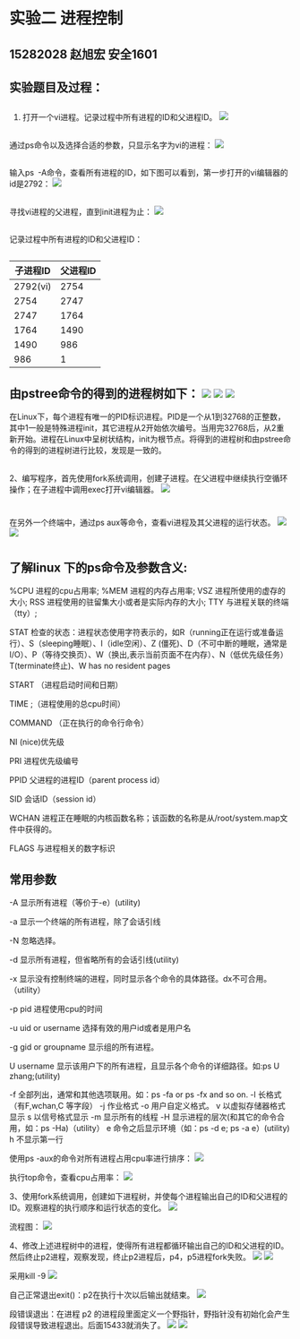 实验二 进程控制
====
15282028  赵旭宏  安全1601
-
实验题目及过程：
-----
##
1. 打开一个vi进程。记录过程中所有进程的ID和父进程ID。
![](https://github.com/ZhaoTingxuan/zhaoxuhong/blob/master/15282028_lab2/img/1.png)
##
通过ps命令以及选择合适的参数，只显示名字为vi的进程：
![](https://github.com/ZhaoTingxuan/zhaoxuhong/blob/master/15282028_lab2/img/2.png)
##
输入ps -A命令，查看所有进程的ID，如下图可以看到，第一步打开的vi编辑器的id是2792：
![](https://github.com/ZhaoTingxuan/zhaoxuhong/blob/master/15282028_lab2/img/3.png)
##
寻找vi进程的父进程，直到init进程为止：
![](https://github.com/ZhaoTingxuan/zhaoxuhong/blob/master/15282028_lab2/img/4.png)
##
记录过程中所有进程的ID和父进程ID：
##
子进程ID|父进程ID
---------|---------
2792(vi) |       2754
2754     |       2747
2747     |       1764
1764     |       1490
1490     |        986
986      |         1
##
由pstree命令的得到的进程树如下：
![](https://github.com/ZhaoTingxuan/zhaoxuhong/blob/master/15282028_lab2/img/5.png)
![](https://github.com/ZhaoTingxuan/zhaoxuhong/blob/master/15282028_lab2/img/6.png)
![](https://github.com/ZhaoTingxuan/zhaoxuhong/blob/master/15282028_lab2/img/7.png)
-----
在Linux下，每个进程有唯一的PID标识进程。PID是一个从1到32768的正整数，其中1一般是特殊进程init，其它进程从2开始依次编号。当用完32768后，从2重新开始。进程在Linux中呈树状结构，init为根节点。将得到的进程树和由pstree命令的得到的进程树进行比较，发现是一致的。
##
2、编写程序，首先使用fork系统调用，创建子进程。在父进程中继续执行空循环操作；在子进程中调用exec打开vi编辑器。
![](https://github.com/ZhaoTingxuan/zhaoxuhong/blob/master/15282028_lab2/img/8.png)
#
在另外一个终端中，通过ps aux等命令，查看vi进程及其父进程的运行状态。
![](https://github.com/ZhaoTingxuan/zhaoxuhong/blob/master/15282028_lab2/img/9.png)
![](https://github.com/ZhaoTingxuan/zhaoxuhong/blob/master/15282028_lab2/img/10.png)
#
了解linux 下的ps命令及参数含义:
-
%CPU 进程的cpu占用率;
%MEM 进程的内存占用率;
VSZ 进程所使用的虚存的大小;
RSS 进程使用的驻留集大小或者是实际内存的大小;
TTY 与进程关联的终端（tty）;

STAT 检查的状态：进程状态使用字符表示的，如R（running正在运行或准备运行）、S（sleeping睡眠）、I（idle空闲）、Z (僵死)、D（不可中断的睡眠，通常是I/O）、P（等待交换页）、W（换出,表示当前页面不在内存）、N（低优先级任务）T(terminate终止)、W has no resident pages

START （进程启动时间和日期）

TIME ;（进程使用的总cpu时间）

COMMAND （正在执行的命令行命令）

NI (nice)优先级

PRI 进程优先级编号

PPID 父进程的进程ID（parent process id）

SID 会话ID（session id）

WCHAN 进程正在睡眠的内核函数名称；该函数的名称是从/root/system.map文件中获得的。

FLAGS 与进程相关的数字标识
##
常用参数
-
-A 显示所有进程（等价于-e）(utility)

-a 显示一个终端的所有进程，除了会话引线

-N 忽略选择。

-d 显示所有进程，但省略所有的会话引线(utility)

-x 显示没有控制终端的进程，同时显示各个命令的具体路径。dx不可合用。（utility）

-p pid 进程使用cpu的时间

-u uid or username 选择有效的用户id或者是用户名

-g gid or groupname 显示组的所有进程。

U username 显示该用户下的所有进程，且显示各个命令的详细路径。如:ps U zhang;(utility)

-f 全部列出，通常和其他选项联用。如：ps -fa or ps -fx and so on.
-l 长格式（有F,wchan,C 等字段）
-j 作业格式
-o 用户自定义格式。
v 以虚拟存储器格式显示
s 以信号格式显示
-m 显示所有的线程
-H 显示进程的层次(和其它的命令合用，如：ps -Ha)（utility）
e 命令之后显示环境（如：ps -d e; ps -a e）(utility)
h 不显示第一行

使用ps -aux的命令对所有进程占用cpu率进行排序：
![](https://github.com/ZhaoTingxuan/zhaoxuhong/blob/master/15282028_lab2/img/11.png)

执行top命令，查看cpu占用率：
![](https://github.com/ZhaoTingxuan/zhaoxuhong/blob/master/15282028_lab2/img/12.png)

3、使用fork系统调用，创建如下进程树，并使每个进程输出自己的ID和父进程的ID。观察进程的执行顺序和运行状态的变化。
![](https://github.com/ZhaoTingxuan/zhaoxuhong/blob/master/15282028_lab2/img/13.png)

流程图：
![](https://github.com/ZhaoTingxuan/zhaoxuhong/blob/master/15282028_lab2/img/20.png)

4、修改上述进程树中的进程，使得所有进程都循环输出自己的ID和父进程的ID。然后终止p2进程，观察发现，终止p2进程后，p4，p5进程fork失败。
![](https://github.com/ZhaoTingxuan/zhaoxuhong/blob/master/15282028_lab2/img/14.png)
![](https://github.com/ZhaoTingxuan/zhaoxuhong/blob/master/15282028_lab2/img/15.png)

采用kill -9
![](https://github.com/ZhaoTingxuan/zhaoxuhong/blob/master/15282028_lab2/img/16.png)

自己正常退出exit()：p2在执行十次以后输出就结束。
![](https://github.com/ZhaoTingxuan/zhaoxuhong/blob/master/15282028_lab2/img/17.png)

段错误退出：在进程 p2 的进程段里面定义一个野指针，野指针没有初始化会产生段错误导致进程退出。后面15433就消失了。
![](https://github.com/ZhaoTingxuan/zhaoxuhong/blob/master/15282028_lab2/img/18.png)
![](https://github.com/ZhaoTingxuan/zhaoxuhong/blob/master/15282028_lab2/img/19.png)
